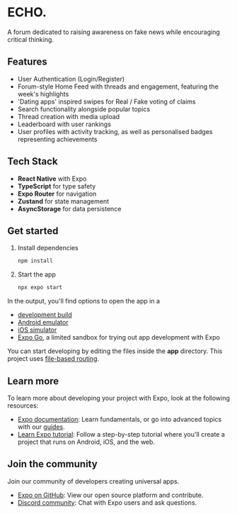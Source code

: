 # ECHO.

A forum dedicated to raising awareness on fake news while encouraging critical thinking.

## Features

- User Authentication (Login/Register)
- Forum-style Home Feed with threads and engagement, featuring the week's highlights
- 'Dating apps' inspired swipes for Real / Fake voting of claims
- Search functionality alongside popular topics
- Thread creation with media upload
- Leaderboard with user rankings
- User profiles with activity tracking, as well as personalised badges representing achievements

## Tech Stack

- **React Native** with Expo
- **TypeScript** for type safety
- **Expo Router** for navigation
- **Zustand** for state management
- **AsyncStorage** for data persistence

## Get started

1. Install dependencies

   ```bash
   npm install
   ```

2. Start the app

   ```bash
   npx expo start
   ```

In the output, you'll find options to open the app in a

- [development build](https://docs.expo.dev/develop/development-builds/introduction/)
- [Android emulator](https://docs.expo.dev/workflow/android-studio-emulator/)
- [iOS simulator](https://docs.expo.dev/workflow/ios-simulator/)
- [Expo Go](https://expo.dev/go), a limited sandbox for trying out app development with Expo

You can start developing by editing the files inside the **app** directory. This project uses [file-based routing](https://docs.expo.dev/router/introduction).

## Learn more

To learn more about developing your project with Expo, look at the following resources:

- [Expo documentation](https://docs.expo.dev/): Learn fundamentals, or go into advanced topics with our [guides](https://docs.expo.dev/guides).
- [Learn Expo tutorial](https://docs.expo.dev/tutorial/introduction/): Follow a step-by-step tutorial where you'll create a project that runs on Android, iOS, and the web.

## Join the community

Join our community of developers creating universal apps.

- [Expo on GitHub](https://github.com/expo/expo): View our open source platform and contribute.
- [Discord community](https://chat.expo.dev): Chat with Expo users and ask questions.
